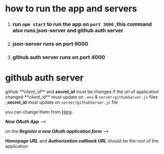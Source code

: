 # how to run the app and servers

1. ### run `npm start` to run the app on `port 3000` ,this command also runs json-server and github auth server

2. ### json-server runs on port 9000
3. ### github auth server runs on port 4000

# github auth server

github _**client_id_** and _**secret_id**_ must be changes if the url of application changed
_**client_id_** must update on `.env` & `server/githubServer.js` files
_**secret_id** must update on `server/githubServer.js` file

you can change them from [Here](https://github.com/settings/developers).

_**New OAuth App**_ -->

on the
_**Register a new OAuth application form**_ -->

_**Homepage URL**_ and _**Authorization callback URL**_ should be the root of the application
